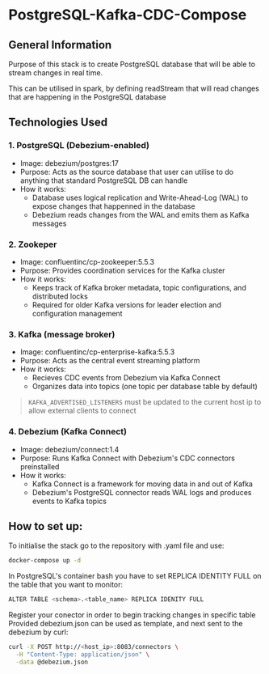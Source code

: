 # PostgreSQL-Kafka-CDC-Compose


## General Information
Purpose of this stack is to create PostgreSQL database that will be able to stream changes in real time.

This can be utilised in spark, by defining readStream that will read changes that are happening in the PostgreSQL database

## Technologies Used
### 1. PostgreSQL (Debezium-enabled)
- Image: debezium/postgres:17
- Purpose: Acts as the source database that user can utilise to do anything that standard PostgreSQL DB can handle
- How it works: 
    - Database uses logical replication and Write-Ahead-Log (WAL) to expose changes that happenned in the database
    - Debezium reads changes from the WAL and emits them as Kafka messages
### 2. Zookeper
- Image: confluentinc/cp-zookeeper:5.5.3
- Purpose: Provides coordination services for the Kafka cluster
- How it works: 
    - Keeps track of Kafka broker metadata, topic configurations, and distributed locks
    - Required for older Kafka versions for leader election and configuration management

### 3. Kafka (message broker)
- Image: confluentinc/cp-enterprise-kafka:5.5.3
- Purpose: Acts as the central event streaming platform
- How it works:
    - Recieves CDC events from Debezium via Kafka Connect
    - Organizes data into topics (one topic per database table by default)
> `KAFKA_ADVERTISED_LISTENERS` must be updated to the current host ip to allow external clients to connect

### 4. Debezium (Kafka Connect)
- Image: debezium/connect:1.4
- Purpose: Runs Kafka Connect with Debezium's CDC connectors preinstalled
- How it works:
    - Kafka Connect is a framework for moving data in and out of Kafka
    - Debezium's PostgreSQL connector reads WAL logs and produces events to Kafka topics


## How to set up:

To initialise the stack go to the repository with .yaml file and use:
```bash
docker-compose up -d
```

In PostgreSQL's container bash you have to set REPLICA IDENTITY FULL on the table that you want to monitor:
```bash
ALTER TABLE <schema>.<table_name> REPLICA IDENITY FULL
```

Register your conector in order to begin tracking changes in specific table 
Provided debezium.json can be used as template, and next sent to the debezium by curl:
```bash
curl -X POST http://<host_ip>:8083/connectors \
  -H "Content-Type: application/json" \
  -data @debezium.json
```